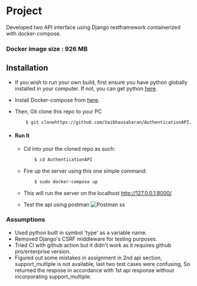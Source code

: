# Project
Developed two API interface using Django restframework containerized with docker-compose.
### Docker image size : 926 MB

## Installation
* If you wish to run your own build, first ensure you have python globally installed in your computer. If not, you can get python [here](https://www.python.org").
* Install Docker-compose from [here](https://docs.docker.com/compose/install/).
* Then, Git clone this repo to your PC
    ```bash
        $ git clonehttps://github.com/Vaibhavsaharan/AuthenticationAPI.git
    ```

* #### Run It
    * Cd into your the cloned repo as such:
        ```bash
            $ cd AuthenticationAPI
        ```
    * Fire up the server using this one simple command:
        ```bash
            $ sudo docker-compose up
        ```
    * This will run the server on the localhost http://127.0.0.1:8000/
    
    * Test the api using postman
      ![Postman ss](https://github.com/Vaibhavsaharan/vernacular/blob/main/images/postman1.png)
      
### Assumptions
* Used python built in symbol 'type' as a variable name.
* Removed Django's CSRF middleware for testing purposes.
* Tried CI with github action but it didn't work as it requires github pro/enterprise version.
* Figured out some mistakes in assignment in 2nd api section, support_multiple is not available, last two test cases were confusing, So returned the respose in accordance with 1st api response without incorporating support_multiple.
